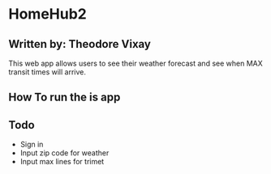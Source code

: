 # HomeHub2

## Written by: Theodore Vixay

This web app allows users to see their weather forecast and see when MAX transit times will arrive.

## How To run the is app

## Todo

- Sign in
- Input zip code for weather
- Input max lines for trimet
